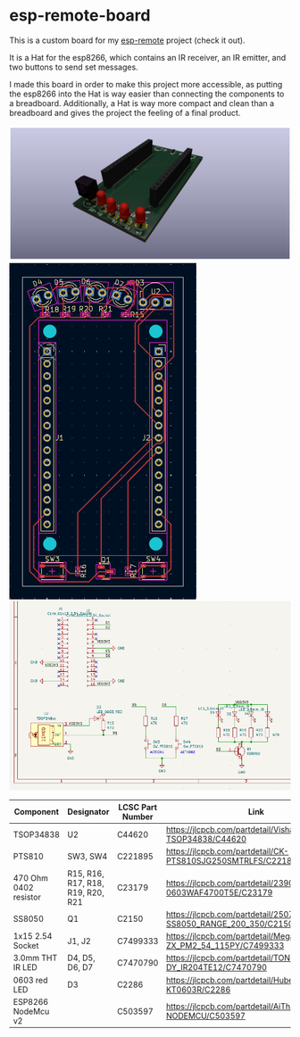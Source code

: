 # esp-remote-board
This is a custom board for my [esp-remote](https://github.com/orgaPumpkin/esp-remote-project) project (check it out).

It is a Hat for the esp8266, which contains an IR receiver, an IR emitter, and two buttons to send set messages.

I made this board in order to make this project more accessible, as putting the esp8266 into the Hat is way easier than connecting the components to a breadboard.
Additionally, a Hat is way more compact and clean than a breadboard and gives the project the feeling of a final product.

![3D render](pictures/3d.png)
![pcb](pictures/hat_pcb.png)
![schematic](pictures/hat_schematic.png)

| Component             | Designator                        | LCSC Part Number | Link                                                            |
|-----------------------|-----------------------------------|------------------|-----------------------------------------------------------------|
| TSOP34838             | U2                                | C44620           | https://jlcpcb.com/partdetail/VishayIntertech-TSOP34838/C44620  |
| PTS810                | SW3, SW4                          | C221895          | https://jlcpcb.com/partdetail/CK-PTS810SJG250SMTRLFS/C221895    |
| 470 Ohm 0402 resistor | R15, R16, R17, R18, R19, R20, R21 | C23179           | https://jlcpcb.com/partdetail/23906-0603WAF4700T5E/C23179       |
| SS8050                | Q1                                | C2150            | https://jlcpcb.com/partdetail/2507-SS8050_RANGE_200_350/C2150   |
| 1x15 2.54 Socket      | J1, J2                            | C7499333         | https://jlcpcb.com/partdetail/Megastar-ZX_PM2_54_115PY/C7499333 |
| 3.0mm THT IR LED      | D4, D5, D6, D7                    | C7470790         | https://jlcpcb.com/partdetail/TONYU-DY_IR204TE12/C7470790       |
| 0603 red LED          | D3                                | C2286            | https://jlcpcb.com/partdetail/Hubei_KENTOElec-KT0603R/C2286     |
| ESP8266 NodeMcu v2    |                                   | C503597          | https://jlcpcb.com/partdetail/AiThinker-NODEMCU/C503597         |
